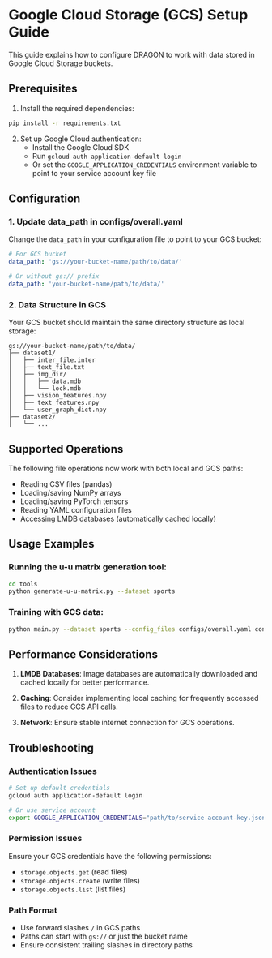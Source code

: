 # Google Cloud Storage (GCS) Setup Guide

This guide explains how to configure DRAGON to work with data stored in Google Cloud Storage buckets.

## Prerequisites

1. Install the required dependencies:
```bash
pip install -r requirements.txt
```

2. Set up Google Cloud authentication:
   - Install the Google Cloud SDK
   - Run `gcloud auth application-default login`
   - Or set the `GOOGLE_APPLICATION_CREDENTIALS` environment variable to point to your service account key file

## Configuration

### 1. Update data_path in configs/overall.yaml

Change the `data_path` in your configuration file to point to your GCS bucket:

```yaml
# For GCS bucket
data_path: 'gs://your-bucket-name/path/to/data/'

# Or without gs:// prefix
data_path: 'your-bucket-name/path/to/data/'
```

### 2. Data Structure in GCS

Your GCS bucket should maintain the same directory structure as local storage:

```
gs://your-bucket-name/path/to/data/
├── dataset1/
│   ├── inter_file.inter
│   ├── text_file.txt
│   ├── img_dir/
│   │   ├── data.mdb
│   │   └── lock.mdb
│   ├── vision_features.npy
│   ├── text_features.npy
│   └── user_graph_dict.npy
├── dataset2/
│   └── ...
```

## Supported Operations

The following file operations now work with both local and GCS paths:

- Reading CSV files (pandas)
- Loading/saving NumPy arrays
- Loading/saving PyTorch tensors
- Reading YAML configuration files
- Accessing LMDB databases (automatically cached locally)

## Usage Examples

### Running the u-u matrix generation tool:
```bash
cd tools
python generate-u-u-matrix.py --dataset sports
```

### Training with GCS data:
```bash
python main.py --dataset sports --config_files configs/overall.yaml configs/dataset/sports.yaml
```

## Performance Considerations

1. **LMDB Databases**: Image databases are automatically downloaded and cached locally for better performance.

2. **Caching**: Consider implementing local caching for frequently accessed files to reduce GCS API calls.

3. **Network**: Ensure stable internet connection for GCS operations.

## Troubleshooting

### Authentication Issues
```bash
# Set up default credentials
gcloud auth application-default login

# Or use service account
export GOOGLE_APPLICATION_CREDENTIALS="path/to/service-account-key.json"
```

### Permission Issues
Ensure your GCS credentials have the following permissions:
- `storage.objects.get` (read files)
- `storage.objects.create` (write files)
- `storage.objects.list` (list files)

### Path Format
- Use forward slashes `/` in GCS paths
- Paths can start with `gs://` or just the bucket name
- Ensure consistent trailing slashes in directory paths
